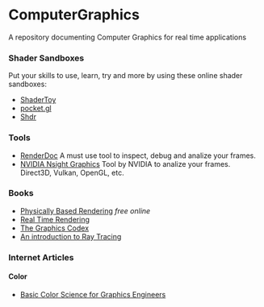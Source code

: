 # ComputerGraphics
A repository documenting Computer Graphics for real time applications

### Shader Sandboxes
Put your skills to use, learn, try and more by using these online shader sandboxes:
- [ShaderToy](https://shadertoy.com)
- [pocket.gl](http://pocket.gl/)
- [Shdr](http://shdr.bkcore.com/)

### Tools
- [RenderDoc](https://renderdoc.org/) A must use tool to inspect, debug and analize your frames.
- [NVIDIA Nsight Graphics](https://developer.nvidia.com/nsight-graphics) Tool by NVIDIA to analize your frames. Direct3D, Vulkan, OpenGL, etc.

### Books
- [Physically Based Rendering](http://www.pbr-book.org/) *free online*
- [Real Time Rendering](http://www.realtimerendering.com/)
- [The Graphics Codex](http://graphicscodex.com/) 
- [An introduction to Ray Tracing](http://www.realtimerendering.com/blog/an-introduction-to-ray-tracing-is-now-free-for-download/)

### Internet Articles
#### Color
- [Basic Color Science for Graphics Engineers](https://agraphicsguy.wordpress.com/2018/11/29/basic-color-science-for-graphics-engineers/)
